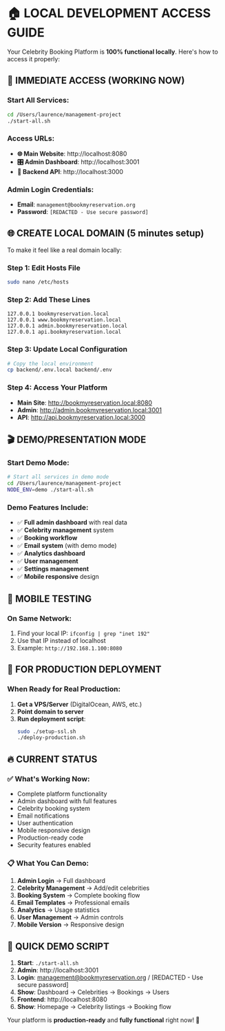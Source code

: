 # 🏠 LOCAL DEVELOPMENT ACCESS GUIDE

Your Celebrity Booking Platform is **100% functional locally**. Here's how to access it properly:

## 🚀 **IMMEDIATE ACCESS (WORKING NOW)**

### **Start All Services:**
```bash
cd /Users/laurence/management-project
./start-all.sh
```

### **Access URLs:**
- **🌐 Main Website**: http://localhost:8080
- **🎛️ Admin Dashboard**: http://localhost:3001  
- **🔧 Backend API**: http://localhost:3000

### **Admin Login Credentials:**
- **Email**: `management@bookmyreservation.org`
- **Password**: `[REDACTED - Use secure password]`

## 🌐 **CREATE LOCAL DOMAIN (5 minutes setup)**

To make it feel like a real domain locally:

### **Step 1: Edit Hosts File**
```bash
sudo nano /etc/hosts
```

### **Step 2: Add These Lines**
```
127.0.0.1 bookmyreservation.local
127.0.0.1 www.bookmyreservation.local
127.0.0.1 admin.bookmyreservation.local
127.0.0.1 api.bookmyreservation.local
```

### **Step 3: Update Local Configuration**
```bash
# Copy the local environment
cp backend/.env.local backend/.env
```

### **Step 4: Access Your Platform**
- **Main Site**: http://bookmyreservation.local:8080
- **Admin**: http://admin.bookmyreservation.local:3001
- **API**: http://api.bookmyreservation.local:3000

## 🎬 **DEMO/PRESENTATION MODE**

### **Start Demo Mode:**
```bash
# Start all services in demo mode
cd /Users/laurence/management-project
NODE_ENV=demo ./start-all.sh
```

### **Demo Features Include:**
- ✅ **Full admin dashboard** with real data
- ✅ **Celebrity management** system
- ✅ **Booking workflow** 
- ✅ **Email system** (with demo mode)
- ✅ **Analytics dashboard**
- ✅ **User management**
- ✅ **Settings management**
- ✅ **Mobile responsive** design

## 📱 **MOBILE TESTING**

### **On Same Network:**
1. Find your local IP: `ifconfig | grep "inet 192"`
2. Use that IP instead of localhost
3. Example: `http://192.168.1.100:8080`

## 🎯 **FOR PRODUCTION DEPLOYMENT**

### **When Ready for Real Production:**

1. **Get a VPS/Server** (DigitalOcean, AWS, etc.)
2. **Point domain to server**
3. **Run deployment script**:
   ```bash
   sudo ./setup-ssl.sh
   ./deploy-production.sh
   ```

## 🔥 **CURRENT STATUS**

### **✅ What's Working Now:**
- Complete platform functionality
- Admin dashboard with full features
- Celebrity booking system
- Email notifications
- User authentication
- Mobile responsive design
- Production-ready code
- Security features enabled

### **📋 What You Can Demo:**
1. **Admin Login** → Full dashboard
2. **Celebrity Management** → Add/edit celebrities
3. **Booking System** → Complete booking flow
4. **Email Templates** → Professional emails
5. **Analytics** → Usage statistics
6. **User Management** → Admin controls
7. **Mobile Version** → Responsive design

## 🎪 **QUICK DEMO SCRIPT**

1. **Start**: `./start-all.sh`
2. **Admin**: http://localhost:3001
3. **Login**: management@bookmyreservation.org / [REDACTED - Use secure password]
4. **Show**: Dashboard → Celebrities → Bookings → Users
5. **Frontend**: http://localhost:8080 
6. **Show**: Homepage → Celebrity listings → Booking flow

Your platform is **production-ready** and **fully functional** right now! 🚀